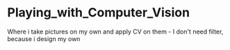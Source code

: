 # Playing_with_Computer_Vision
Where i take pictures on my own and apply CV on them - I don't need filter, because i design my own
